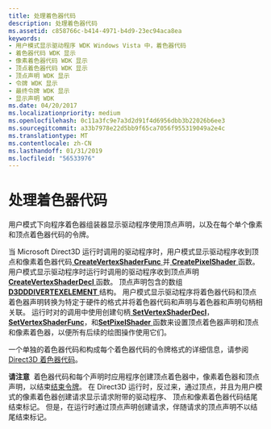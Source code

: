 ```yaml
---
title: 处理着色器代码
description: 处理着色器代码
ms.assetid: c858766c-b414-4971-b4d9-23ec94aca8ea
keywords:
- 用户模式显示驱动程序 WDK Windows Vista 中，着色器代码
- 着色器代码 WDK 显示
- 像素着色器代码 WDK 显示
- 顶点着色器代码 WDK 显示
- 顶点声明 WDK 显示
- 令牌 WDK 显示
- 最终令牌 WDK 显示
- 显示声明 WDK
ms.date: 04/20/2017
ms.localizationpriority: medium
ms.openlocfilehash: 0c11a3fc9e7a3d2d91f4d6956dbb3b22026b6ee3
ms.sourcegitcommit: a33b7978e22d5bb9f65ca7056f955319049a2e4c
ms.translationtype: MT
ms.contentlocale: zh-CN
ms.lasthandoff: 01/31/2019
ms.locfileid: "56533976"
---
```

# <a name="processing-shader-codes"></a>处理着色器代码


用户模式下向程序着色器组装器显示驱动程序使用顶点声明，以及在每个单个像素和顶点着色器代码的令牌。

当 Microsoft Direct3D 运行时调用的驱动程序时，用户模式显示驱动程序收到顶点和像素着色器代码[ **CreateVertexShaderFunc** ](https://msdn.microsoft.com/library/windows/hardware/ff540717)并[ **CreatePixelShader** ](https://msdn.microsoft.com/library/windows/hardware/ff540668)函数。 用户模式显示驱动程序时运行时调用的驱动程序收到顶点声明[ **CreateVertexShaderDecl** ](https://msdn.microsoft.com/library/windows/hardware/ff540714)函数。 顶点声明包含的数组[ **D3DDDIVERTEXELEMENT** ](https://msdn.microsoft.com/library/windows/hardware/ff544344)结构。 用户模式显示驱动程序将着色器代码和顶点着色器声明转换为特定于硬件的格式并将着色器代码和声明与着色器和声明句柄相关联。 运行时对的调用中使用创建句柄[ **SetVertexShaderDecl**](https://msdn.microsoft.com/library/windows/hardware/ff569692)， [ **SetVertexShaderFunc**](https://msdn.microsoft.com/library/windows/hardware/ff569693)，和[**SetPixelShader** ](https://msdn.microsoft.com/library/windows/hardware/ff569543)函数来设置顶点着色器声明和顶点和像素着色器，以便所有后续的绘图操作使用它们。

一个单独的着色器代码和构成每个着色器代码的令牌格式的详细信息，请参阅[Direct3D 着色器代码](https://msdn.microsoft.com/library/windows/hardware/ff552891)。

**请注意**  着色器代码和每个声明时应用程序创建顶点着色器中，像素着色器和顶点声明，以结束[结束令牌](https://msdn.microsoft.com/library/windows/hardware/ff564170)。 在 Direct3D 运行时，反过来，通过顶点，并且为用户模式的像素着色器创建请求显示请求附带的驱动程序、 顶点和像素着色器代码结尾结束标记。 但是，在运行时通过顶点声明创建请求，伴随请求的顶点声明不以结尾结束标记。

 

 

 






